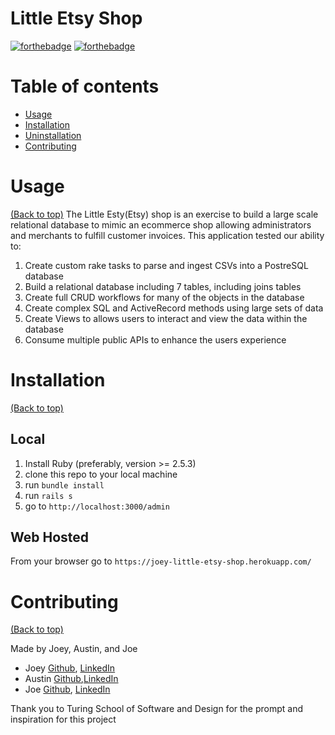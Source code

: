 # Little Etsy Shop

[![forthebadge](http://forthebadge.com/images/badges/made-with-ruby.svg)](http://forthebadge.com)
[![forthebadge](http://forthebadge.com/images/badges/built-with-love.svg)](http://forthebadge.com)

# Table of contents

- [Usage](#usage)
- [Installation](#installation)
- [Uninstallation](#uninstallation)
- [Contributing](#contributing)

# Usage

[(Back to top)](#table-of-contents)
The Little Esty(Etsy) shop is an exercise to build a large scale relational database to mimic an ecommerce shop allowing administrators and merchants to fulfill customer invoices. This application tested our ability to:
1. Create custom rake tasks to parse and ingest CSVs into a PostreSQL database
2. Build a relational database including 7 tables, including joins tables
3. Create full CRUD workflows for many of the objects in the database
4. Create complex SQL and ActiveRecord methods using large sets of data
5. Create Views to allows users to interact and view the data within the database
6. Consume multiple public APIs to enhance the users experience

# Installation

[(Back to top)](#table-of-contents)
## Local

1. Install Ruby (preferably, version >= 2.5.3)
2. clone this repo to your local machine
3. run `bundle install`
4. run `rails s`
5. go to `http://localhost:3000/admin`

## Web Hosted
From your browser go to `https://joey-little-etsy-shop.herokuapp.com/`


# Contributing

[(Back to top)](#table-of-contents)

Made by Joey, Austin, and Joe
* Joey [Github](https://github.com/joeyh92989), [LinkedIn](https://www.linkedin.com/in/haasjoseph/)
* Austin [Github](https://github.com/austinandrade),[LinkedIn](https://www.linkedin.com/in/austinandrade/)
* Joe [Github](https://github.com/joeray100), [LinkedIn](https://www.linkedin.com/in/joe-ray-a46140192/)

Thank you to Turing School of Software and Design for the prompt and inspiration for this project

